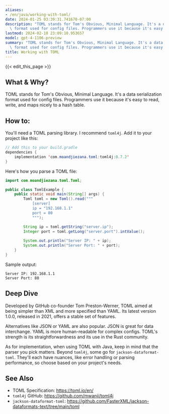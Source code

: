 ```yaml
---
aliases:
- /en/java/working-with-toml/
date: 2024-01-25 03:39:31.741670-07:00
description: "TOML stands for Tom's Obvious, Minimal Language. It's a data serialization\
  \ format used for config files. Programmers use it because it's easy to read,\u2026"
lastmod: 2024-02-18 23:09:10.953657
model: gpt-4-1106-preview
summary: "TOML stands for Tom's Obvious, Minimal Language. It's a data serialization\
  \ format used for config files. Programmers use it because it's easy to read,\u2026"
title: Working with TOML
---
```


{{< edit_this_page >}}

## What & Why?
TOML stands for Tom's Obvious, Minimal Language. It's a data serialization format used for config files. Programmers use it because it's easy to read, write, and maps nicely to a hash table.

## How to:
You'll need a TOML parsing library. I recommend `toml4j`. Add it to your project like this:

```java
// Add this to your build.gradle
dependencies {
    implementation 'com.moandjiezana.toml:toml4j:0.7.2'
}
```

Here's how you parse a TOML file:

```java
import com.moandjiezana.toml.Toml;

public class TomlExample {
    public static void main(String[] args) {
        Toml toml = new Toml().read("""
            [server]
            ip = "192.168.1.1"
            port = 80
            """);

        String ip = toml.getString("server.ip");
        Integer port = toml.getLong("server.port").intValue();
        
        System.out.println("Server IP: " + ip);
        System.out.println("Server Port: " + port);
    }
}
```

Sample output:

```
Server IP: 192.168.1.1
Server Port: 80
```

## Deep Dive
Developed by GitHub co-founder Tom Preston-Werner, TOML aimed at being simpler than XML and more specified than YAML. Its latest version 1.0.0, released in 2021, offers a stable set of features.

Alternatives like JSON or YAML are also popular. JSON is great for data interchange. YAML is more human-readable for complex configs. TOML's strength is its straightforwardness and its use in the Rust community.

As for implementation, when using TOML with Java, keep in mind that the parser you pick matters. Beyond `toml4j`, some go for `jackson-dataformat-toml`. They'll each have nuances, like error handling or parsing performance, so choose based on your project's needs.

## See Also
- TOML Specification: https://toml.io/en/
- `toml4j` GitHub: https://github.com/mwanji/toml4j
- `jackson-dataformat-toml`: https://github.com/FasterXML/jackson-dataformats-text/tree/main/toml

